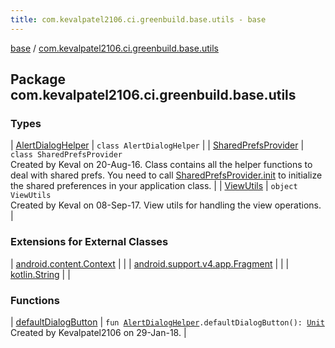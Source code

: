 ```yaml
---
title: com.kevalpatel2106.ci.greenbuild.base.utils - base
---
```


[base](../index.html) / [com.kevalpatel2106.ci.greenbuild.base.utils](./index.html)

## Package com.kevalpatel2106.ci.greenbuild.base.utils

### Types

| [AlertDialogHelper](-alert-dialog-helper/index.html) | `class AlertDialogHelper` |
| [SharedPrefsProvider](-shared-prefs-provider/index.html) | `class SharedPrefsProvider`<br>Created by Keval on 20-Aug-16. Class contains all the helper functions to deal with shared prefs. You need to call [SharedPrefsProvider.init](#) to initialize the shared preferences in your application class. |
| [ViewUtils](-view-utils/index.html) | `object ViewUtils`<br>Created by Keval on 08-Sep-17. View utils for handling the view operations. |

### Extensions for External Classes

| [android.content.Context](android.content.-context/index.html) |  |
| [android.support.v4.app.Fragment](android.support.v4.app.-fragment/index.html) |  |
| [kotlin.String](kotlin.-string/index.html) |  |

### Functions

| [defaultDialogButton](default-dialog-button.html) | `fun `[`AlertDialogHelper`](-alert-dialog-helper/index.html)`.defaultDialogButton(): `[`Unit`](https://kotlinlang.org/api/latest/jvm/stdlib/kotlin/-unit/index.html)<br>Created by Kevalpatel2106 on 29-Jan-18. |


